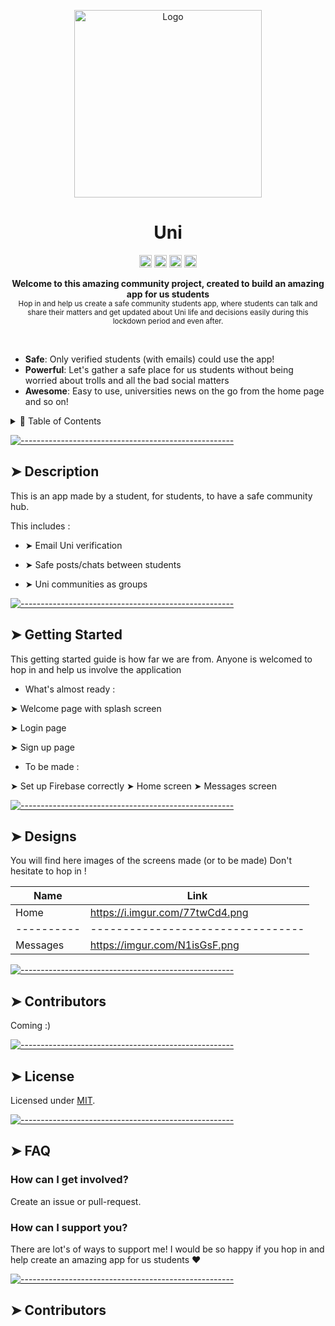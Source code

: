 <!-- ⚠️ This README has been generated from the file(s) "blueprint.md" ⚠️--><p align="center">
  <img src="https://cdn.dribbble.com/users/354562/screenshots/2364366/logo2.png" alt="Logo" width="300" height="300" />
</p>
<h1 align="center">Uni</h1>
<p align="center">
		<a href="https://npmcharts.com/compare/@uni-flutter-app/readme?minimal=true"><img alt="Downloads per month" src="https://img.shields.io/npm/dm/@miatheunistudent/readme.svg" height="20"/></a>
<a href="https://www.npmjs.com/package/@uni-flutter-app/readme"><img alt="NPM Version" src="https://img.shields.io/npm/v/miatheunistudent/readme.svg" height="20"/></a>
<a href="https://github.com/miatheunistudent/readme/graphs/contributors"><img alt="Contributors" src="https://img.shields.io/github/contributors/miatheunistudent/readme.svg" height="20"/></a>
<a href="https://github.com/miatheunistudent/readme/graphs/commit-activity"><img alt="Maintained" src="https://img.shields.io/badge/Maintained%3F-yes-green.svg" height="20"/></a>
	</p>

<p align="center">
  <b>Welcome to this amazing community project, created to build an amazing app for us students</b></br>
  <sub>Hop in and help us create a safe community students app, where students can talk and share their matters and get updated about Uni life and decisions easily during this lockdown period and even after.<sub>
</p>

<br />

* **Safe**: Only verified students (with emails) could use the app!
* **Powerful**: Let's gather a safe place for us students without being worried about trolls and all the bad social matters
* **Awesome**: Easy to use, universities news on the go from the home page and so on!

<details>
<summary>📖 Table of Contents</summary>
<br />

[![-----------------------------------------------------](https://raw.githubusercontent.com/andreasbm/readme/master/assets/lines/colored.png)](#table-of-contents)

## ➤ Table of Contents

* [➤ Description](#-description)
* [➤ Getting Started](#-getting-started)
* [➤ Designs](#designs)
* [➤ How can I support you?](#how-can-i-support-you)
* [➤ Contributors](#-contributors-1)
* [➤ License](#-license-1)
</details>


[![-----------------------------------------------------](https://raw.githubusercontent.com/andreasbm/readme/master/assets/lines/colored.png)](#installation)

## ➤ Description

This is an app made by a student, for students, to have a safe community hub.

This includes :

* ➤ Email Uni verification
 
* ➤ Safe posts/chats between students
 
* ➤ Uni communities as groups

[![-----------------------------------------------------](https://raw.githubusercontent.com/andreasbm/readme/master/assets/lines/colored.png)](#getting-started-quick)

## ➤ Getting Started 

This getting started guide is how far we are from. Anyone is welcomed to hop in and help us involve the application

* What's almost ready : 

 ➤ Welcome page with splash screen
 
 ➤ Login page
 
 ➤ Sign up page
 
* To be made : 

 ➤ Set up Firebase correctly
 ➤ Home screen
 ➤ Messages screen

[![-----------------------------------------------------](https://raw.githubusercontent.com/andreasbm/readme/master/assets/lines/colored.png)](#templates)

## ➤ Designs

You will find here images of the screens made (or to be made)
Don't hesitate to hop in ! 


| Name     |            Link                 |
|----------|---------------------------------|
| Home     | https://i.imgur.com/77twCd4.png |
|----------|---------------------------------|
| Messages | https://imgur.com/N1isGsF.png   |


[![-----------------------------------------------------](https://raw.githubusercontent.com/andreasbm/readme/master/assets/lines/colored.png)](#license)


## ➤ Contributors
	
Coming :)

[![-----------------------------------------------------](https://raw.githubusercontent.com/andreasbm/readme/master/assets/lines/colored.png)](#license)

## ➤ License
	
Licensed under [MIT](https://opensource.org/licenses/MIT).


[![-----------------------------------------------------](https://raw.githubusercontent.com/andreasbm/readme/master/assets/lines/colored.png)](#faq)

## ➤ FAQ

### How can I get involved?

Create an issue or pull-request.

### How can I support you?

There are lot's of ways to support me! I would be so happy if you hop in and help create an amazing app for us students ❤️

[![-----------------------------------------------------](https://raw.githubusercontent.com/andreasbm/readme/master/assets/lines/colored.png)](#contributors)

## ➤ Contributors
	

